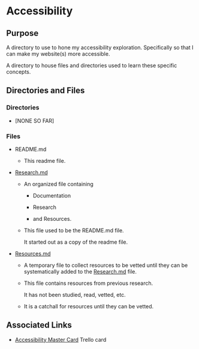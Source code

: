 # Accessibility

## Purpose

A directory to use to hone my accessibility exploration. Specifically so that I can make my website(s) more accessible.

A directory to house files and directories used to learn these specific concepts.

## Directories and Files

### Directories

- [NONE SO FAR]

### Files

- README.md

  - This readme file.

- [Research.md](https://github.com/JamieBort/LearningDirectory/blob/master/Accessibility/Research.md)

  - An organized file containing

    - Documentation

    - Research

    - and Resources.

  - This file used to be the README.md file.

    It started out as a copy of the readme file.

- [Resources.md](https://github.com/JamieBort/LearningDirectory/blob/master/Accessibility/Resources.md)

  - A temporary file to collect resources to be vetted until they can be systematically added to the [Research.md](https://github.com/JamieBort/LearningDirectory/blob/master/Accessibility/Research.md) file.

  - This file contains resources from previous research.

    It has not been studied, read, vetted, etc.

  - It is a catchall for resources until they can be vetted.

## Associated Links

- [Accessibility Master Card](https://trello.com/c/QiXs2V0r/164-accessibility-master-card) Trello card

